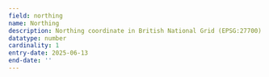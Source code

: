 ```yaml
---
field: northing
name: Northing
description: Northing coordinate in British National Grid (EPSG:27700)
datatype: number
cardinality: 1
entry-date: 2025-06-13
end-date: ''
---
```

